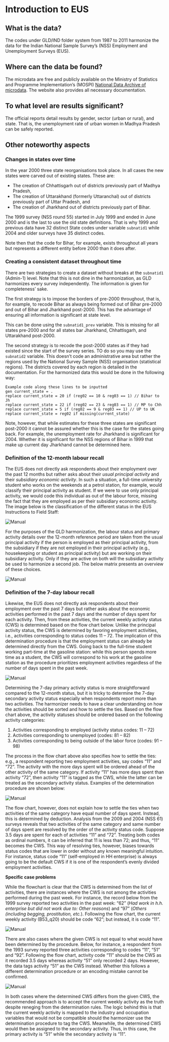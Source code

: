 # Introduction to EUS

## What is the data?

The codes under GLD/IND folder system from 1987 to 2011 harmonize the data for the Indian National Sample Survey’s (NSS) Employment and Unemployment Surveys (EUS). 

## Where can the data be found?

The microdata are free and publicly available on the Ministry of Statistics and Programme Implementation’s (MOSPI) [National Data Archive of microdata]( http://microdata.gov.in/nada43/index.php/catalog/EUE). The website also provides all necessary documentation.

## To what level are results significant?

The official reports detail results by gender, sector (urban or rural), and state. That is, the unemployment rate of urban women in Madhya Pradesh can be safely reported.

## Other noteworthy aspects

### Changes in states over time

In the year 2000 three state reorganisations took place. In all cases the new states were carved out of existing states. These are:

- The creation of Chhattisgarh out of districts previously part of Madhya Pradesh,
- The creation of Uttarakhand (formerly Uttaranchal) out of districts previously part of Uttar Pradesh, and
- The creation of Jharkhand out of districts previously part of Bihar.

The 1999 survey (NSS round 55) started in July 1999 and ended in June 2000 and is the last to use the old state definitions. That is why 1999 and previous data have 32 distinct State codes under variable `subnatid1` while 2004 and older surveys have 35 distinct codes.

Note then that the code for Bihar, for example, exists throughout all years but represents a different entity before 2000 than it does after.

### Creating a consistent dataset throughout time

There are two strategies to create a dataset without breaks at the `subnatid1` (Admin-1) level. Note that this is not dine in the harmonization, as GLD harmonizes every survey independently. The information is given for completeness’ sake.

The first strategy is to impose the borders of pre-2000 throughout, that is, for example, to recode Bihar as always being formed out of Bihar pre-2000 and out of Bihar and Jharkhand post-2000. This has the advantage of ensuring all information is significant at state level. 

This can be done using the `subnatid1_prev` variable. This is missing for all states pre-2000 and for all states bar Jharkhand, Chhattisgarh, and Uttarakhand post-2000.

The second strategy is to recode the post-2000 states as if they had existed since the start of the survey series. TO do so you may use the `subnatid2` variable. This doesn’t code an administrative area but rather the regions used by the National Survey Sample (NSS) organisation (statistical regions). The districts covered by each region is detailed in the documentation. For the harmonized data this would be done in the following way:

```
Example code along these lines to be inputted
gen current_state = .
replace current_state = 20 if (reg02 == 10 & reg03 == 1) // Bihar to Jh
replace current_state = 22 if (reg02 == 23 & reg03 == 1) // MP to Chh
replace current_state = 5 if (reg02 == 9 & reg03 == 1) // UP to UK
replace current_state = reg02 if missing(current_state)
```

Note, however, that while estimates for these three states are significant post-2000 it cannot be assured whether this is the case for the states going back. For example, the unemployment rate for Jharkhand is significant for 2004. Whether it is significant for the NSS regions of Bihar in 1999 that make up current day Jharkhand cannot be determined here.

### Definition of the 12-month labour recall

The EUS does not directly ask respondents about their employment over the past 12 months but rather asks about their *usual principal activity* and their *subsidiary economic activity*. In such a situation, a full-time university student who works on the weekends at a petrol station, for example, would classify their principal activity as student. If we were to use only principal activity, we would code this individual as out of the labour force, missing the fact that they are employed as per their subsidiary economic activity. The image below is the classification of the different status in the EUS Instructions to Field Staff:

![Manual](/Support/Country%20Survey%20Details/IND/EUS/utilities/manual_activities.PNG)

For the purposes of the GLD harmonization, the labour status and primary activity details over the 12-month reference period are taken from the usual principal activity if the person is employed as their principal activity, from the subsidiary if they are not employed in their principal activity (e.g., housekeeping or student as principal activity) but are working on their subsidiary activity. Only if they are active on both will the subsidiary activity be used to harmonize a second job. The below matrix presents an overview of these choices.

![Manual](/Support/Country%20Survey%20Details/IND/EUS/utilities/twelve_month_coding.PNG)

### Definition of the 7-day labour recall

Likewise, the EUS does not directly ask respondents about their employment over the past 7 days but rather asks about the economic activities performed in the past 7 days and the number of days spent for each activity. Then, from these activities, the current weekly activity status (CWS) is determined based on the flow chart below. Unlike the principal activity status, the CWS is determined by favoring employment activities, i.e., activities corresponding to status codes 11 – 72. The implication of this determination procedure is that the employment status can already be determined directly from the CWS. Going back to the full-time student working part-time at the gasoline station: while this person spends more time as a student, the CWS will correspond to his work at the gasoline station as the procedure prioritizes employment activities regardless of the number of days spent in the past week.

![Manual](/Support/Country%20Survey%20Details/IND/EUS/utilities/flow_chart_current_week.PNG)

Determining the 7-day primary activity status is more straightforward compared to the 12-month status, but it is tricky to determine the 7-day secondary activity status especially when respondents report more than two activities. The harmonizer needs to have a clear understanding on how the activities should be sorted and how to settle the ties. Based on the flow chart above, the activity statuses should be ordered based on the following activity categories:

1. Activities corresponding to employed (activity status codes: 11 – 72)
2. Activities corresponding to unemployed (codes: 81 – 82)
3. Activities corresponding to being outside of the labor force (codes: 91 – 98)

The process in the flow chart above also specifies how to settle the ties: e.g., a respondent reporting two employment activities, say codes “11” and “72”. The activity with the more days spent will be ordered ahead of the other activity of the same category.  If activity “11” has more days spent than activity “72”, then activity “11” is tagged as the CWS, while the latter can be treated as the secondary activity status. Examples of the determination procedure are shown below:

![Manual](/Support/Country%20Survey%20Details/IND/EUS/utilities/table_current_week.PNG)

The flow chart, however, does not explain how to settle the ties when two activities of the same category have equal number of days spent. Instead, this is determined by deduction. Analysis from the 2009 and 2004 (NSS 61) surveys reveals that two activities of the same category and same number of days spent are resolved by the order of the activity status code. Suppose 3.5 days are spent for each of activities “11” and “72”. Treating both codes as ordinal numbers, it can be inferred that 11 is less than 72; and thus, “11” becomes the CWS. This way of resolving ties, however, biases towards status codes that are lower in order without any known meaningful intuition. For instance, status code “11” (self-employed in HH enterprise) is always going to be the default CWS if it is one of the respondent’s evenly divided employment activities.

**Specific case problems**

While the flowchart is clear that the CWS is determined from the list of activities, there are instances where the CWS is not among the activities performed during the past week. For instance, the record below from the 1999 survey reported two activities in the past week: “62” (*Had work in h.h. enterprise but did not work due to: Other reasons*) and “97” (*Others (including begging, prostitution, etc.*). Following the flow chart, the current weekly activity (B53_q20) should be code “62”; but instead, it is code “11”.

![Manual](/Support/Country%20Survey%20Details/IND/EUS/utilities/browse_1_current_week.PNG)

There are also cases where the given CWS is not equal to what would have been determined by the procedure. Below, for instance, a respondent from the 1993 survey reported three activities corresponding to codes “11”, “51” and “92”. Following the flow chart, activity code “11” should be the CWS as it recorded 3.5 days whereas activity “51” only recorded 2 days. However, the data tags activity “51” as the CWS instead. Whether this follows a different determination procedure or an encoding mistake cannot be confirmed.

![Manual](/Support/Country%20Survey%20Details/IND/EUS/utilities/browse_2_current_week.PNG)

In both cases where the determined CWS differs from the given CWS, the recommended approach is to accept the current weekly activity as the truth despite reneging from the determination rules. The logic behind this is that the current weekly activity is mapped to the industry and occupation variables that would not be compatible should the harmonizer use the determination procedure to tag the CWS. Meanwhile, the determined CWS would then be assigned to the secondary activity. Thus, in this case, the primary activity is “51” while the secondary activity is “11”.
